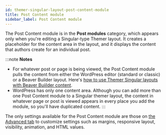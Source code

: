 ```yaml
---
id: themer-singular-layout-post-content-module
title: Post Content module
sidebar_label: Post Content module
---
```


The Post Content module is in the **Post modules** category, which appears only when you're editing a Singular-type Themer layout. It creates a placeholder for the content area in the layout, and it displays the content that authors create for an individual post.

:::note **Notes**
* For whatever post or page is being viewed, the Post Content module pulls the content from either the WordPress editor (standard or classic) or a Beaver Builder layout. Here's [how to use Themer Singular layouts with Beaver Buiilder content](/beaver-themer/layout-types-modules/singular-layout-type/themer-singular-layout-type.md/#extra-step-for-singular-layouts-with-beaver-builder-layouts-in-the-content-area).
* WordPress has only one content area. Although you can add more than one Post Content module to a Singular themer layout, the content in whatever page or post is viewed appears in every place you add the module, so you'll have duplicated content.
:::

The only settings available for the Post Content module are those on [the Advanced tab](/beaver-builder/layouts/advanced-tab-rows-columns-modules.md) to customize settings such as margins, responsive layout, visibility, animation, and HTML values.


